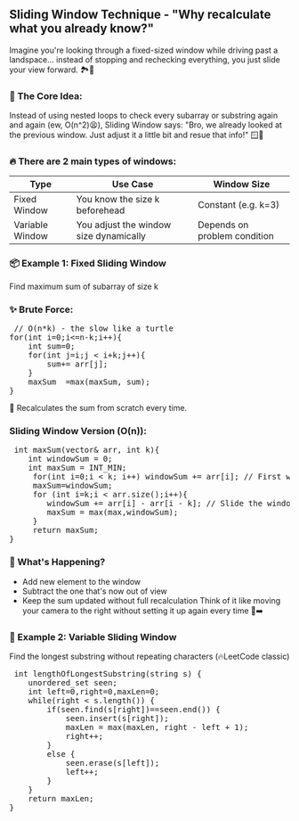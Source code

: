 ## Sliding Window Technique - "Why recalculate what you already know?"
Imagine you're looking through a fixed-sized window while driving past a landspace... instead of stopping and rechecking everything, you just slide your view forward. 🏞️🚗

### 🧠 The Core Idea:
Instead of using nested loops to check every subarray or substring again and again (ew, O(n^2)😫),
Sliding Window says:
    "Bro, we already looked at the previous window. Just adjust it a little bit and resue that info!" 🪟🧠

### 🔥 There are 2 main types of windows:
| Type | Use Case | Window Size |
| ---- | -------- | ----------- |
| Fixed Window | You know the size k beforehead | Constant (e.g. k=3) |
| Variable Window | You adjust the window size dynamically | Depends on problem condition |

### 📦 Example 1: Fixed Sliding Window
Find maximum sum of subarray of size k
### ✨ Brute Force:
<pre> // O(n*k) - the slow like a turtle
for(int i=0;i<=n-k;i++){
    int sum=0;
    for(int j=i;j < i+k;j++){
        sum+= arr[j];
    }
    maxSum  =max(maxSum, sum);
} </pre>
🤢 Recalculates the sum from scratch every time.

### Sliding Window Version (O(n)):
<pre> int maxSum(vector<int>& arr, int k){
    int windowSum = 0;
    int maxSum = INT_MIN;
     for(int i=0;i < k; i++) windowSum += arr[i]; // First window
     maxSum=windowSum;
     for (int i=k;i < arr.size();i++){
        windowSum += arr[i] - arr[i - k]; // Slide the window
        maxSum = max(max,windowSum);
     }
     return maxSum;
} </pre>

### 🧙 What's Happening?
- Add new element to the window
- Subtract the one that's now out of view
- Keep the sum updated without full recalculation
Think of it like moving your camera to the right without setting it up again every time 🎥➡️

### 🧩 Example 2: Variable Sliding Window
Find the longest substring without repeating characters (🔥LeetCode classic)
<pre> int lengthOfLongestSubstring(string s) {
    unordered_set<char> seen;
    int left=0,right=0,maxLen=0;
    while(right < s.length()) {
        if(seen.find(s[right])==seen.end()) {
            seen.insert(s[right]);
            maxLen = max(maxLen, right - left + 1);
            right++;
        }
        else {
            seen.erase(s[left]);
            left++;
        }
    }
    return maxLen;
}